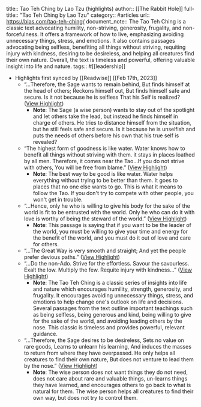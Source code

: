 title:: Tao Teh Ching by Lao Tzu (highlights)
author:: [[The Rabbit Hole]]
full-title:: "Tao Teh Ching by Lao Tzu"
category:: #articles
url:: https://blas.com/tao-teh-ching/
document_note:: The Tao Teh Ching is a classic text advocating humility, non-striving, generosity, frugality, and non-forcefulness. It offers a framework of how to live, emphasizing avoiding unnecessary things, stress, and emotions. It also contains passages advocating being selfless, benefiting all things without striving, requiting injury with kindness, desiring to be desireless, and helping all creatures find their own nature. Overall, the text is timeless and powerful, offering valuable insight into life and nature.
tags:: #[[leadership]]

- Highlights first synced by [[Readwise]] [[Feb 17th, 2023]]
	- “…Therefore, the Sage wants to remain behind, But finds himself at the head of others; Reckons himself out, But finds himself safe and secure. Is it not because he is selfless That his Self is realized? ([View Highlight](https://read.readwise.io/read/01gsffnj3d7pg53xttmaf5rk9h))
		- **Note**: The Sage (a wise person) wants to stay out of the spotlight and let others take the lead, but instead he finds himself in charge of others. He tries to distance himself from the situation, but he still feels safe and secure. Is it because he is unselfish and puts the needs of others before his own that his true self is revealed?
	- “The highest form of goodness is like water. Water knows how to benefit all things without striving with them. it stays in places loathed by all men. Therefore, it comes near the Tao…If you do not strive with others, You will be free from blame.” ([View Highlight](https://read.readwise.io/read/01gsffpc1epa477v6jdh7dvsfq))
		- **Note**: The best way to be good is like water. Water helps everything without trying to be better than them. It goes to places that no one else wants to go. This is what it means to follow the Tao. If you don't try to compete with other people, you won't get in trouble.
	- “…Hence, only he who is willing to give his body for the sake of the world is fit to be entrusted with the world. Only he who can do it with love is worthy of being the steward of the world.” ([View Highlight](https://read.readwise.io/read/01gsffqwd416s2hmzhbjrgmgw9))
		- **Note**: This passage is saying that if you want to be the leader of the world, you must be willing to give your time and energy for the benefit of the world, and you must do it out of love and care for others.
	- “…The Great Way is very smooth and straight; And yet the people prefer devious paths.” ([View Highlight](https://read.readwise.io/read/01gsffrbz22qatbqxfaenzk9wq))
	- “…Do the non-Ado. Strive for the effortless. Savour the savourless. Exalt the low. Multiply the few. Requite injury with kindness…” ([View Highlight](https://read.readwise.io/read/01gsfft2v4tqmghnwewtz6xje7))
		- **Note**: The Tao Teh Ching is a classic series of insights into life and nature which encourages humility, strength, generosity, and frugality. It encourages avoiding unnecessary things, stress, and emotions to help change one's outlook on life and decisions. Several passages from the text outline important teachings such as being selfless, being generous and kind, being willing to give for the sake of the world, and avoiding leading others by the nose. This classic is timeless and provides powerful, relevant guidance.
	- “…Therefore, the Sage desires to be desireless, Sets no value on rare goods, Learns to unlearn his learning, And induces the masses to return from where they have overpassed. He only helps all creatures to find their own nature, But does not venture to lead them by the nose.” ([View Highlight](https://read.readwise.io/read/01gsffscagtdwwym4eaybydacd))
		- **Note**: The wise person does not want things they do not need, does not care about rare and valuable things, un-learns things they have learned, and encourages others to go back to what is natural for them. The wise person helps all creatures to find their own way, but does not try to control them.
